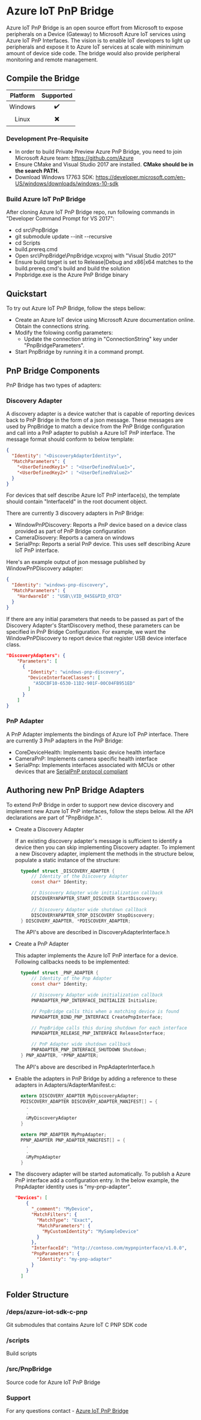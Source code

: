 # Azure IoT PnP Bridge

Azure IoT PnP Bridge is an open source effort from Microsoft to expose peripherals on a Device (Gateway) to Microsoft Azure IoT services using Azure IoT PnP Interfaces. The vision is to enable IoT developers to light up peripherals and expose it to Azure IoT services at scale with mininimum amount of device side code. The bridge would also provide peripheral monitoring and remote management.

## Compile the Bridge

| Platform | Supported |
| :-----------: | :-----------: |
| Windows |  :heavy_check_mark: |
| Linux | :heavy_multiplication_x: |

### Development Pre-Requisite
* In order to build Private Preview Azure PnP Bridge, you need to join Microsoft Azure team: https://github.com/Azure
* Ensure CMake and Visual Studio 2017 are installed. **CMake should be in the search PATH.**
* Download Windows 17763 SDK: https://developer.microsoft.com/en-US/windows/downloads/windows-10-sdk

### Build Azure IoT PnP Bridge

After cloning Azure IoT PnP Bridge repo, run following commands in "Developer Command Prompt for VS 2017":
  * cd src\PnpBridge
  * git submodule update --init --recursive 
  * cd Scripts
  * build.prereq.cmd
  * Open src\PnpBridge\PnpBridge.vcxproj with "Visual Studio 2017"
  * Ensure build target is set to Release|Debug and x86|x64 matches to the build.prereq.cmd's build and build the solution
  * Pnpbridge.exe is the Azure PnP Bridge binary

## Quickstart

To try out Azure IoT PnP Bridge, follow the steps bellow:

* Create an Azure IoT device using Microsoft Azure documentation online. Obtain the connections string.
* Modify the folowing config parameters:
  * Update the connection string in "ConnectionString" key under "PnpBridgeParameters".
* Start PnpBridge by running it in a command prompt.

## PnP Bridge Components

PnP Bridge has two types of adapters:

### Discovery Adapter

A discovery adapter is a device watcher that is capable of reporting devices back to PnP Bridge in the form of a json message. These messages are used by PnpBridge to match a device from the PnP Bridge configuration and call into a PnP adapter to publish a Azure IoT PnP interface.
The message format should conform to below template:

```JSON
{
  "Identity": "<DiscoveryAdapterIdentity>",
  "MatchParameters": {
    "<UserDefinedKey1>" : "<UserDefinedValue1>",
    "<UserDefinedKey2>" : "<UserDefinedValue2>"
  }
}
```

For devices that self describe Azure IoT PnP interface(s), the template should contain "InterfaceId" in the root document object.

There are currently 3 discovery adapters in PnP Bridge:

* WindowPnPDiscovery: Reports a PnP device based on a device class provided as part of PnP Bridge configuration
* CameraDisovery: Reports a camera on windows
* SerialPnp: Reports a serial PnP device. This uses self describing Azure IoT PnP interface.

Here's an example output of json message published by WindowPnPDiscovery adapter:

```JSON
{
  "Identity": "windows-pnp-discovery",
  "MatchParameters": {
    "HardwareId" : "USB\\VID_045E&PID_07CD"
  }
}
```

If there are any initial parameters that needs to be passed as part of the Discovery Adapter's StartDiscovery method, these parameters can be specified in PnP Bridge Configuration. For example, we want the WindowPnPDiscovery to report device that register USB device interface class.

```JSON
"DiscoveryAdapters": {
    "Parameters": [
      {
        "Identity": "windows-pnp-discovery",
        "DeviceInterfaceClasses": [
          "A5DCBF10-6530-11D2-901F-00C04FB951ED"
        ]
      }
    ]
}
```

### PnP Adapter

A PnP Adapter implements the bindings of Azure IoT PnP interface. There are currently 3 PnP adapters in the PnP Bridge:

* CoreDeviceHealth: Implements basic device health interface
* CameraPnP: Implements camera specific health interface
* SerialPnp: Implements interfaces associated with MCUs or other devices that are [SerialPnP protocol compliant](..\SerialPnP\Readme.md)

## Authoring new PnP Bridge Adapters

To extend PnP Bridge in order to support new device discovery and implement new Azure IoT PnP interfaces, follow the steps below. All the API declarations are part of "PnpBridge.h". 

* Create a Discovery Adapter

  If an existing discovery adapter's message is sufficient to identify a device then you can skip implementing Discovery adapter. To implement a new Discovery adapter, implement the methods in the structure below, populate a static instance of the structure:

  ```C
    typedef struct _DISCOVERY_ADAPTER {
        // Identity of the Discovery Adapter
        const char* Identity;

        // Discovery Adapter wide initialization callback
        DISCOVERYAPAPTER_START_DISCOVER StartDiscovery;
        
        // Discovery Adapter wide shutdown callback
        DISCOVERYAPAPTER_STOP_DISCOVERY StopDiscovery;
    } DISCOVERY_ADAPTER, *PDISCOVERY_ADAPTER;
  ```

  The API's above are described in DiscoveryAdapterInterface.h

* Create a PnP Adapter

  This adapter implements the Azure IoT PnP interface for a device. Following callbacks needs to be implemented:

  ```C
    typedef struct _PNP_ADAPTER {
        // Identity of the Pnp Adapter
        const char* Identity;

        // Discovery Adapter wide initialization callback 
        PNPADAPTER_PNP_INTERFACE_INITIALIZE Initialize;

        // PnpBridge calls this when a matching device is found
        PNPADAPTER_BIND_PNP_INTERFACE CreatePnpInterface;

        // PnpBridge calls this during shutdown for each interface
        PNPADAPTER_RELEASE_PNP_INTERFACE ReleaseInterface;

        // PnP Adapter wide shutdown callback
        PNPADAPTER_PNP_INTERFACE_SHUTDOWN Shutdown;
    } PNP_ADAPTER, *PPNP_ADAPTER;
  ```

  The API's above are described in PnpAdapterInterface.h

* Enable the adapters in PnP Bridge by adding a reference to these adapters in Adapters/AdapterManifest.c:

  ```C
    extern DISCOVERY_ADAPTER MyDiscoveryAdapter;
    PDISCOVERY_ADAPTER DISCOVERY_ADAPTER_MANIFEST[] = {
      .
      .
      &MyDiscoveryAdapter
    }

    extern PNP_ADAPTER MyPnpAdapter;
    PPNP_ADAPTER PNP_ADAPTER_MANIFEST[] = {
      .
      .
      &MyPnpAdapter
    }
  ```

* The discovery adapter will be started automatically. To publish a Azure PnP interface add a configuration entry. In the below example, the PnpAdapter identity uses is "my-pnp-adapter".

  ```JSON
  "Devices": [
      {
        "_comment": "MyDevice",
        "MatchFilters": {
          "MatchType": "Exact",
          "MatchParameters": {
            "MyCustomIdentity": "MySampleDevice"
          }
        },
        "InterfaceId": "http://contoso.com/mypnpinterface/v1.0.0",
        "PnpParameters": {
          "Identity": "my-pnp-adapter"
        }
      }
    ]
  ```



## Folder Structure

### /deps/azure-iot-sdk-c-pnp

Git submodules that contains Azure IoT C PNP SDK code

### /scripts

Build scripts

### /src/PnpBridge

Source code for Azure IoT PnP Bridge

### Support

For any questions contact - [Azure IoT PnP Bridge](mailto:bf1dde55.microsoft.com@amer.teams.ms)

